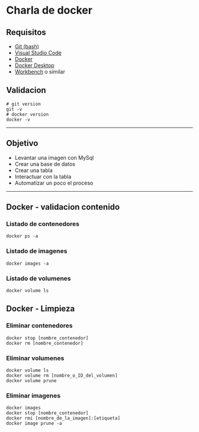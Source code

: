 # Charla de docker

## Requisitos
- [Git (bash)](https://git-scm.com/downloads)
- [Visual Studio Code](https://code.visualstudio.com/download)
- [Docker](https://www.docker.com/)
- [Docker Desktop](https://www.docker.com/products/docker-desktop/)
- [Workbench](https://www.mysql.com/products/workbench/) o  similar

## Validacion

```shell
# git version
git -v
# docker version
docker -v
```

--- 

## Objetivo
- Levantar una imagen con MySql
- Crear una base de datos
- Crear una tabla
- Interactuar con la tabla
- Automatizar un poco el proceso

---

## Docker - validacion contenido

### Listado de contenedores
```shell
docker ps -a
```

### Listado de imagenes
```shell
docker images -a
```

### Listado de volumenes
```shell
docker volume ls
```

## Docker - Limpieza

### Eliminar contenedores
```shell
docker stop [nombre_contenedor]
docker rm [nombre_contenedor]
```

### Eliminar volumenes
```shell
docker volume ls
docker volume rm [nombre_o_ID_del_volumen]
docker volume prune
```

### Eliminar imagenes
```shell
docker images
docker stop [nombre_contenedor]
docker rmi [nombre_de_la_imagen]:[etiqueta]
docker image prune -a
```